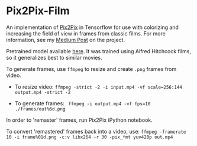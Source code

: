 # Pix2Pix-Film
An implementation of [Pix2Pix](https://arxiv.org/abs/1611.07004) in Tensorflow for use with colorizing and increasing the field of view in frames from classic films. For more information, see my [Medium Post](https://medium.com/p/f4d551fa0503) on the project.

Pretrained model available [here](https://drive.google.com/open?id=0B8x0IeJAaBccNFVQMkQ0QW15TjQ). It was trained using Alfred Hitchcock films, so it generalizes best to similar movies.

To generate frames, use `ffmpeg` to resize and create `.png` frames from video.

* To resize video: `ffmpeg -strict -2 -i input.mp4 -vf scale=256:144 output.mp4 -strict -2`

* To generate frames: ` ffmpeg -i output.mp4 -vf fps=10 ./frames/out%6d.png`

In order to 'remaster' frames, run Pix2Pix iPython notebook.

To convert 'remastered' frames  back into a video, use:
`ffmpeg -framerate 10 -i frame%01d.png -c:v libx264 -r 30 -pix_fmt yuv420p out.mp4`
